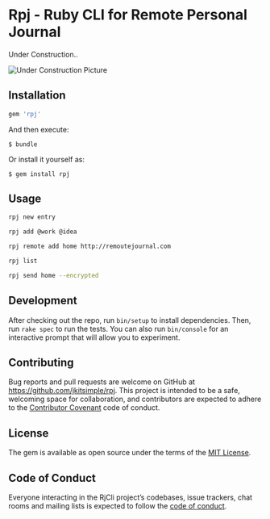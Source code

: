 # Rpj - Ruby CLI for Remote Personal Journal

Under Construction.. 

![Under Construction Picture](https://i.imgur.com/8ECP3Wx.jpg)

## Installation

```ruby
gem 'rpj'
```

And then execute:

    $ bundle

Or install it yourself as:

    $ gem install rpj

## Usage

```bash
rpj new entry
```

```bash
rpj add @work @idea
```

```bash
rpj remote add home http://remoutejournal.com
```

```bash
rpj list
```

```bash
rpj send home --encrypted
```

## Development

After checking out the repo, run `bin/setup` to install dependencies. Then, run `rake spec` to run the tests. You can also run `bin/console` for an interactive prompt that will allow you to experiment.

## Contributing

Bug reports and pull requests are welcome on GitHub at https://github.com/jkitsimple/rpj. This project is intended to be a safe, welcoming space for collaboration, and contributors are expected to adhere to the [Contributor Covenant](http://contributor-covenant.org) code of conduct.

## License

The gem is available as open source under the terms of the [MIT License](https://opensource.org/licenses/MIT).

## Code of Conduct

Everyone interacting in the RjCli project’s codebases, issue trackers, chat rooms and mailing lists is expected to follow the [code of conduct](https://github.com/jkitsimple/rpj/blob/master/CODE_OF_CONDUCT.md).
